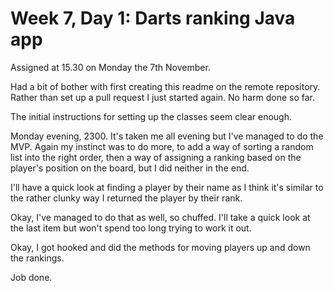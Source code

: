 # Week 7, Day 1: Darts ranking Java app

Assigned at 15.30 on Monday the 7th November.

Had a bit of bother with first creating this readme on the remote repository. Rather than set up a pull request I just started again. No harm done so far.

The initial instructions for setting up the classes seem clear enough.

Monday evening, 2300. It's taken me all evening but I've managed to do the MVP. Again my instinct was to do more, to add a way of sorting a random list into the right order, then a way of assigning a ranking based on the player's position on the board, but I did neither in the end. 

I'll have a quick look at finding a player by their name as I think it's similar to the rather clunky way I returned the player by their rank.

Okay, I've managed to do that as well, so chuffed. I'll take a quick look at the last item but won't spend too long trying to work it out.

Okay, I got hooked and did the methods for moving players up and down the rankings. 

Job done.